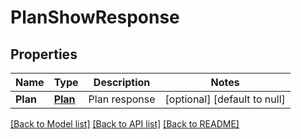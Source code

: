 # PlanShowResponse

## Properties
Name | Type | Description | Notes
------------ | ------------- | ------------- | -------------
**Plan** | [**Plan**](Plan.md) | Plan response | [optional] [default to null]

[[Back to Model list]](../README.md#documentation-for-models) [[Back to API list]](../README.md#documentation-for-api-endpoints) [[Back to README]](../README.md)


